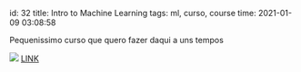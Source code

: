 id: 32
title: Intro to Machine Learning
tags: ml, curso, course
time: 2021-01-09 03:08:58

Pequenissimo curso que quero fazer daqui a uns tempos

![](http://localhost/bkmks_fotos/pics/20)
[LINK](https://www.kaggle.com/learn/intro-to-machine-learning)